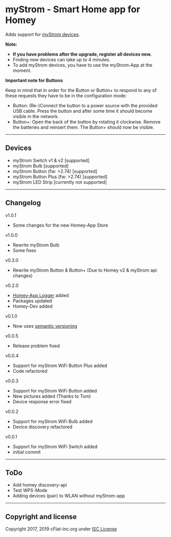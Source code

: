 # myStrom - Smart Home app for Homey

Adds support for [myStrom devices](https://mystrom.ch/smart-home/).

**Note:**

* **If you have problems after the upgrade, register all devices new.**
* Finding new devices can take up to 4 minutes.
* To add myStrom devices, you have to use the myStrom-App at the moment.

**Important note for Buttons**

Keep in mind that in order for the Button or Button+ to respond to any of these requests they have to be in the configuration mode:

* Button: (Re-)Connect the button to a power source with the provided USB cable. Press the button and after some time it should become visible in the network.
* Button+: Open the back of the button by rotating it clockwise. Remove the batteries and reinsert them. The Button+ should now be visible.

---

## Devices

* myStrom Switch v1 & v2                 [supported]
* myStrom Bulb                           [supported]
* myStrom Button            (fw: >2.74)  [supported]
* myStrom Button Plus       (fw: >2.74)  [supported]
* myStrom LED Strip                      [currently not supported]

---

## Changelog

v1.0.1

* Some changes for the new Homey-App Store

v1.0.0

* Rewrite myStrom Bulb
* Some fixes

v0.3.0

* Rewrite myStrom Button & Button+ (Due to Homey v2 & myStrom api changes)

v0.2.0

* [Homey-App Logger](https://community.athom.com/t/how-to-integrate-a-homey-app-logger-to-your-app-for-a-simple-global-logger-in-homey) added
* Packages updated
* Homey-Dev added

v0.1.0

* Now uses [semantic versioning](https://semver.org/)

v0.0.5

* Release problem fixed

v0.0.4

* Support for myStrom WiFi Button Plus added
* Code refactored

v0.0.3

* Support for myStrom WiFi Button added
* New pictures added (Thanks to Tom)
* Device response error fixed

v0.0.2

* Support for myStrom WiFi Bulb added
* Device discovery refactored

v0.0.1

* Support for myStrom WiFi Switch added
* initial commit

---

## ToDo

* Add homey discovery-api
* Test WPS-Mode
* Adding devices (pair) to WLAN without myStrom-app

---

## Copyright and license

Copyright 2017, 2019 cFlat-inc.org under [ISC License](LICENSE)